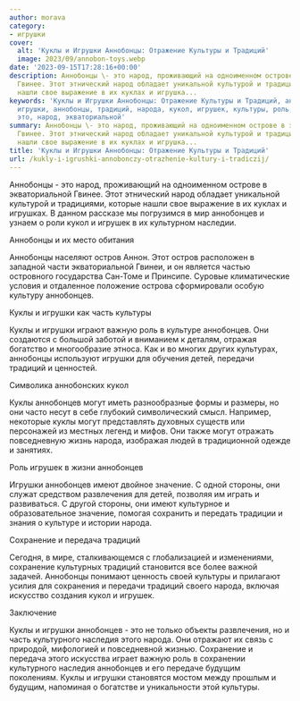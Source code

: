 ```yaml
---
author: morava
category:
- игрушки
cover:
  alt: 'Куклы и Игрушки Аннобонцы: Отражение Культуры и Традиций'
  image: 2023/09/annobon-toys.webp
date: '2023-09-15T17:28:16+00:00'
description: Аннобонцы \- это народ, проживающий на одноименном острове в экваториальной
  Гвинее. Этот этнический народ обладает уникальной культурой и традициями, которые
  нашли свое выражение в их куклах и игрушка...
keywords: 'Куклы и Игрушки Аннобонцы: Отражение Культуры и Традиций, аннобонцев, куклы,
  игрушки, аннобонцы, традиций, народа, кукол, игрушек, культуры, роль, могут, сохранение,
  это, народ, экваториальной'
summary: Аннобонцы \- это народ, проживающий на одноименном острове в экваториальной
  Гвинее. Этот этнический народ обладает уникальной культурой и традициями, которые
  нашли свое выражение в их куклах и игрушка...
title: 'Куклы и Игрушки Аннобонцы: Отражение Культуры и Традиций'
url: /kukly-i-igrushki-annobonczy-otrazhenie-kultury-i-tradiczij/
---
```


Аннобонцы \- это народ, проживающий на одноименном острове в экваториальной Гвинее. Этот этнический народ обладает уникальной культурой и традициями, которые нашли свое выражение в их куклах и игрушках. В данном рассказе мы погрузимся в мир аннобонцев и узнаем о роли кукол и игрушек в их культурном наследии.

Аннобонцы и их место обитания

Аннобонцы населяют остров Аннон. Этот остров расположен в западной части экваториальной Гвинеи, и он является частью островного государства Сан-Томе и Принсипе. Суровые климатические условия и отдаленное положение острова сформировали особую культуру аннобонцев.

Куклы и игрушки как часть культуры

Куклы и игрушки играют важную роль в культуре аннобонцев. Они создаются с большой заботой и вниманием к деталям, отражая богатство и многообразие этноса. Как и во многих других культурах, аннобонцы используют игрушки для обучения детей, передачи традиций и ценностей.

Символика аннобонских кукол

Куклы аннобонцев могут иметь разнообразные формы и размеры, но они часто несут в себе глубокий символический смысл. Например, некоторые куклы могут представлять духовных существ или персонажей из местных легенд и мифов. Они также могут отражать повседневную жизнь народа, изображая людей в традиционной одежде и занятиях.

Роль игрушек в жизни аннобонцев

Игрушки аннобонцев имеют двойное значение. С одной стороны, они служат средством развлечения для детей, позволяя им играть и развиваться. С другой стороны, они имеют культурное и образовательное значение, помогая сохранить и передать традиции и знания о культуре и истории народа.

Сохранение и передача традиций

Сегодня, в мире, сталкивающемся с глобализацией и изменениями, сохранение культурных традиций становится все более важной задачей. Аннобонцы понимают ценность своей культуры и прилагают усилия для сохранения и передачи традиций своего народа, включая искусство создания кукол и игрушек.

Заключение

Куклы и игрушки аннобонцев \- это не только объекты развлечения, но и часть культурного наследия этого народа. Они отражают их связь с природой, мифологией и повседневной жизнью. Сохранение и передача этого искусства играет важную роль в сохранении культурного наследия аннобонцев и его передаче будущим поколениям. Куклы и игрушки становятся мостом между прошлым и будущим, напоминая о богатстве и уникальности этой культуры.